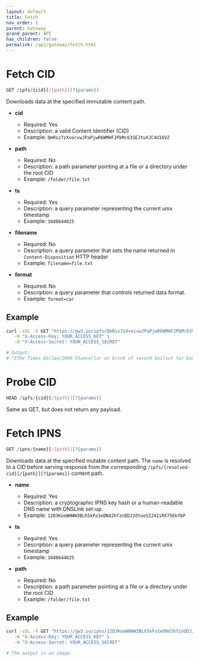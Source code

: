 ```yaml
---
layout: default
title: Fetch
nav_order: 1
parent: Gateway
grand_parent: API
has_children: false
permalink: /api/gateway/fetch.html
---
```


# Fetch CID

```javascript
GET /ipfs/{cid}[/{path}][?{params}]
```

Downloads data at the specified immutable content path.

- **cid**
  - Required: Yes
  - Description: a valid Content Identifier (CID)
  - Example: `QmRsz7zXvecvwJPaPjwR6WMHFJPbMc63SEJtuXJC4U16VZ`

- **path**
  - Required: No
  - Description: a path parameter pointing at a file or a directory under the root CID
  - Example: `/folder/file.txt`

- **ts**
  - Required: Yes
  - Description: a query parameter representing the current unix timestamp
  - Example: `1688644825`

- **filename**
  - Required: No
  - Description: a query parameter that sets the name returned in `Content-Disposition` HTTP header
  - Example: `filename=file.txt`

- **format**
  - Required: No
  - Description: a query parameter that controls returned data format.
  - Example: `format=car`

## Example

```bash
curl -sSL -X GET "https://gw3.io/ipfs/QmRsz7zXvecvwJPaPjwR6WMHFJPbMc63SEJtuXJC4U16VZ?ts=$(date +%s)" \
   -H "X-Access-Key: YOUR_ACCESS_KEY" \
   -H "X-Access-Secret: YOUR_ACCESS_SECRET"

# Output:
# "EThe Times 03/Jan/2009 Chancellor on brink of second bailout for banks"
```

# Probe CID

```javascript
HEAD /ipfs/{cid}[/{path}][?{params}]
```
Same as GET, but does not return any payload.

# Fetch IPNS

```javascript
GET /ipns/{name}[/{path}][?{params}]
```

Downloads data at the specified mutable content path.
The `name` is resolved to a CID before serving response from the corresponding `/ipfs/{resolved-cid}[/{path}][?{params}]` content path.

- **name**
  - Required: Yes
  - Description: a cryptographic IPNS key hash or a human-readable DNS name with DNSLink set-up.
  - Example: `12D3KooWHWW3BLh5kFo1eDNdJhfznDDJJdtooSZJ42iRX756kYbP`

- **ts**
  - Required: Yes
  - Description: a query parameter representing the current unix timestamp
  - Example: `1688644825`

- **path**
  - Required: No
  - Description: a path parameter pointing at a file or a directory under the root CID
  - Example: `/folder/file.txt`

## Example

```bash
curl -sSL -X GET "https://gw3.io/ipns/12D3KooWHWW3BLh5kFo1eDNdJhfznDDJJdtooSZJ42iRX756kYbP?ts=$(date +%s)" \
   -H "X-Access-Key: YOUR_ACCESS_KEY" \
   -H "X-Access-Secret: YOUR_ACCESS_SECRET"

# The output is an image.
```
